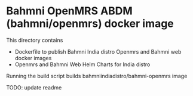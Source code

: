 # Bahmni OpenMRS ABDM (bahmni/openmrs) docker image

This directory contains
- Dockerfile to publish Bahmni India distro Openmrs and Bahmni web docker images
- Openmrs and Bahmni Web Helm Charts for India distro

Running the build script builds bahmniindiadistro/bahmni-openmrs image

TODO:
update readme